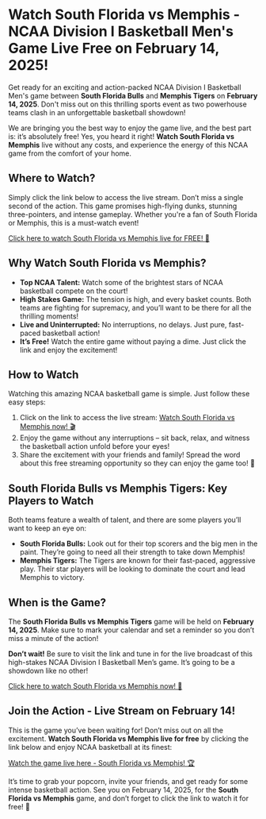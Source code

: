 # Watch South Florida vs Memphis - NCAA Division I Basketball Men's Game Live Free on February 14, 2025!

Get ready for an exciting and action-packed NCAA Division I Basketball Men's game between **South Florida Bulls** and **Memphis Tigers** on **February 14, 2025**. Don't miss out on this thrilling sports event as two powerhouse teams clash in an unforgettable basketball showdown!

We are bringing you the best way to enjoy the game live, and the best part is: it’s absolutely free! Yes, you heard it right! **Watch South Florida vs Memphis** live without any costs, and experience the energy of this NCAA game from the comfort of your home.

## Where to Watch?

Simply click the link below to access the live stream. Don’t miss a single second of the action. This game promises high-flying dunks, stunning three-pointers, and intense gameplay. Whether you're a fan of South Florida or Memphis, this is a must-watch event!

[Click here to watch South Florida vs Memphis live for FREE! 🎥](https://tinyurl.com/livestreamfreeo?st=South+Florida+vs+Memphis&si=ghc)

## Why Watch South Florida vs Memphis?

- **Top NCAA Talent:** Watch some of the brightest stars of NCAA basketball compete on the court!
- **High Stakes Game:** The tension is high, and every basket counts. Both teams are fighting for supremacy, and you’ll want to be there for all the thrilling moments!
- **Live and Uninterrupted:** No interruptions, no delays. Just pure, fast-paced basketball action!
- **It’s Free!** Watch the entire game without paying a dime. Just click the link and enjoy the excitement!

## How to Watch

Watching this amazing NCAA basketball game is simple. Just follow these easy steps:

1. Click on the link to access the live stream: [Watch South Florida vs Memphis now! 🎬](https://tinyurl.com/livestreamfreeo?st=South+Florida+vs+Memphis&si=ghc)
2. Enjoy the game without any interruptions – sit back, relax, and witness the basketball action unfold before your eyes!
3. Share the excitement with your friends and family! Spread the word about this free streaming opportunity so they can enjoy the game too! 🙌

## South Florida Bulls vs Memphis Tigers: Key Players to Watch

Both teams feature a wealth of talent, and there are some players you’ll want to keep an eye on:

- **South Florida Bulls:** Look out for their top scorers and the big men in the paint. They’re going to need all their strength to take down Memphis!
- **Memphis Tigers:** The Tigers are known for their fast-paced, aggressive play. Their star players will be looking to dominate the court and lead Memphis to victory.

## When is the Game?

The **South Florida Bulls vs Memphis Tigers** game will be held on **February 14, 2025**. Make sure to mark your calendar and set a reminder so you don’t miss a minute of the action!

**Don’t wait!** Be sure to visit the link and tune in for the live broadcast of this high-stakes NCAA Division I Basketball Men’s game. It’s going to be a showdown like no other!

[Click here to watch South Florida vs Memphis now! 🏀](https://tinyurl.com/livestreamfreeo?st=South+Florida+vs+Memphis&si=ghc)

## Join the Action - Live Stream on February 14!

This is the game you’ve been waiting for! Don’t miss out on all the excitement. **Watch South Florida vs Memphis live for free** by clicking the link below and enjoy NCAA basketball at its finest:

[Watch the game live here - South Florida vs Memphis! 🏆](https://tinyurl.com/livestreamfreeo?st=South+Florida+vs+Memphis&si=ghc)

It’s time to grab your popcorn, invite your friends, and get ready for some intense basketball action. See you on February 14, 2025, for the **South Florida vs Memphis** game, and don’t forget to click the link to watch it for free! 📲
